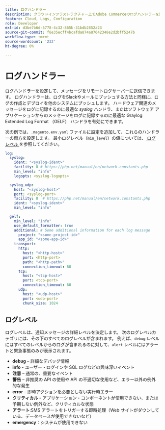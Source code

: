 ```yaml
---
title: ログハンドラー
description: クラウドインフラストラクチャー上でAdobe Commerceのログハンドラーを設定する方法について説明します。
feature: Cloud, Logs, Configuration
role: Developer
exl-id: d3be7b6d-5778-4c32-865b-31bdb2852a23
source-git-commit: f8e35ecff4bcafda874a87642348e2d2bff5247b
workflow-type: tm+mt
source-wordcount: '232'
ht-degree: 0%

---
```


# ログハンドラー

ログハンドラーを設定して、メッセージをリモートログサーバーに送信できます。 ログハンドラーは、ログをSlackやメールにプッシュする方法と同様に、ログの作成とデプロイを他のシステムにプッシュします。 ハードウェア関連のメッセージをログに記録するのに最適な _syslog_ ハンドラ、またはソフトウェア アプリケーションからのメッセージをログに記録するのに最適な Graylog Extended Log Format （GELF） ハンドラを有効にできます。

次の例では、`.magento.env.yaml` ファイルに設定を追加して、これらのハンドラーの両方を設定します。 最小ログレベル（`min_level`）の値については、[ ログレベル ](#log-levels) を参照してください。

```yaml
log:
  syslog:
    ident: "<syslog-ident>"
    facility: 8 # https://php.net/manual/en/network.constants.php
    min_level: "info"
    logopts: <syslog-logopts>

  syslog_udp:
    host: "<syslog-host>"
    port: <syslog-port>
    facility: 8  # https://php.net/manual/en/network.constants.php
    ident: "<syslog-ident>"
    min_level: "info"

  gelf:
    min_level: "info"
    use_default_formatter: true
    additional: # Some additional information for each log message
      project: "<some-project-id>"
      app_id: "<some-app-id>"
    transport:
      http:
        host: "<http-host>"
        port: <http-port>
        path: "<http-path>"
        connection_timeout: 60
      tcp:
        host: "<tcp-host>"
        port: <tcp-port>
        connection_timeout: 60
      udp:
        host: "<udp-host>"
        port: <udp-port>
        chunk_size: 1024
```

## ログレベル

ログレベルは、通知メッセージの詳細レベルを決定します。 次のログレベルカテゴリには、その下のすべてのログレベルが含まれます。 例えば、`debug` レベルにはすべてのレベルからのログが含まれるのに対して、`alert` レベルにはアラートと緊急事態のみが表示されます。

- **debug** – 詳細なデバッグ情報
- **info** - ユーザー・ログインや SQL ログなどの興味深いイベント
- **注意** – 通常の、重要なイベント
- **警告** – 非推奨の API の使用や API の不適切な使用など、エラー以外の例外的な発生
- **error** – 即時アクションを必要としない実行時エラー
- **クリティカル** - アプリケーション・コンポーネントが使用できない、または予期しない例外など、クリティカルな状態
- **アラート**:SMS アラートをトリガーする即時処理（Web サイトがダウンしている、データベースが使用できないなど）
- **emergency**：システムが使用できない
